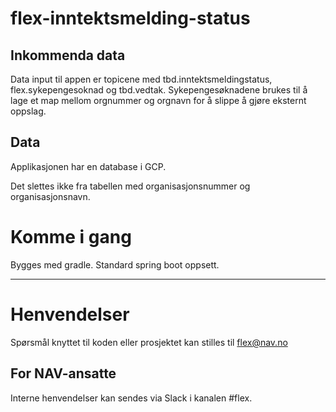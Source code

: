 # flex-inntektsmelding-status


## Inkommenda data
Data input til appen er topicene med tbd.inntektsmeldingstatus, flex.sykepengesoknad og tbd.vedtak.
Sykepengesøknadene brukes til å lage et map mellom orgnummer og orgnavn for å slippe å gjøre eksternt oppslag.

## Data
Applikasjonen har en database i GCP.

Det slettes ikke fra tabellen med organisasjonsnummer og organisasjonsnavn.

# Komme i gang

Bygges med gradle. Standard spring boot oppsett.

---

# Henvendelser


Spørsmål knyttet til koden eller prosjektet kan stilles til flex@nav.no

## For NAV-ansatte

Interne henvendelser kan sendes via Slack i kanalen #flex.
